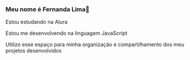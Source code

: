 ### Meu nome é Fernanda Lima👋

Estou estudando na Alura

Estou me desenvolvendo na linguagem JavaScript

Utilizo esse espaço para minha organização e compartilhamento dos meu projetos desenvolvidos 

<!--
**fernandafavarin/fernandafavarin** is a ✨ _special_ ✨ repository because its `README.md` (this file) appears on your GitHub profile.

Here are some ideas to get you started:

- 🔭 I’m currently working on ...
- 🌱 I’m currently learning ...
- 👯 I’m looking to collaborate on ...
- 🤔 I’m looking for help with ...
- 💬 Ask me about ...
- 📫 How to reach me: ...
- 😄 Pronouns: ...
- ⚡ Fun fact: ...
-->
